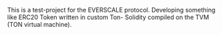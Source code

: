 This is a test-project for the EVERSCALE protocol.
Developing something like ERC20 Token written in custom Ton- 
Solidity compiled on the TVM (TON virtual machine).
